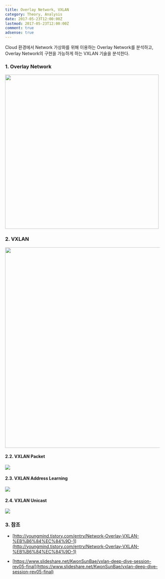 ```yaml
---
title: Overlay Network, VXLAN
category: Theory, Analysis
date: 2017-05-23T12:00:00Z
lastmod: 2017-05-23T12:00:00Z
comment: true
adsense: true
---
```


Cloud 환경에서 Network 가상화를 위해 이용하는 Overlay Network를 분석하고, Overlay Network의 구현을 가능하게 하는 VXLAN 기술을 분석한다.

### 1. Overlay Network

<img src="{{site.baseurl}}/images/theory_analysis/Overlay_Network_VXLAN/Overlay.PNG" width="500px">

### 2. VXLAN

<img src="{{site.baseurl}}/images/theory_analysis/Overlay_Network_VXLAN/VXLAN_Overview.PNG" width="650px">

#### 2.2. VXLAN Packet

![]({{site.baseurl}}/images/theory_analysis/Overlay_Network_VXLAN/VXLAN_Packet.PNG)

#### 2.3. VXLAN Address Learning

![]({{site.baseurl}}/images/theory_analysis/Overlay_Network_VXLAN/VXLAN_Address_Learning.PNG)

#### 2.4. VXLAN Unicast

![]({{site.baseurl}}/images/theory_analysis/Overlay_Network_VXLAN/VXLAN_Unicast.PNG)

### 3. 참조

* [http://youngmind.tistory.com/entry/Network-Overlay-VXLAN-%EB%B6%84%EC%84%9D-1](http://youngmind.tistory.com/entry/Network-Overlay-VXLAN-%EB%B6%84%EC%84%9D-1)

*  [https://www.slideshare.net/KwonSunBae/vxlan-deep-dive-session-rev05-final](https://www.slideshare.net/KwonSunBae/vxlan-deep-dive-session-rev05-final)
